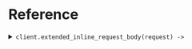 # Reference
<details><summary><code>client.extended_inline_request_body(request) -> </code></summary>
<dl>
<dd>

#### 🔌 Usage

<dl>
<dd>

<dl>
<dd>

```ruby
client.extended_inline_request_body({
  parent:'parent',
  child:'child'
});
```
</dd>
</dl>
</dd>
</dl>

#### ⚙️ Parameters

<dl>
<dd>

<dl>
<dd>

**child:** `String` 
    
</dd>
</dl>
</dd>
</dl>


</dd>
</dl>
</details>
